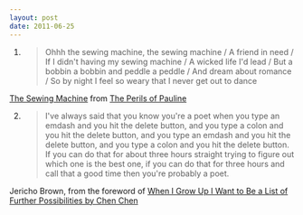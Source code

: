 ```yaml
---
layout: post
date: 2011-06-25
---
```


1. >Ohhh the sewing machine, the sewing machine / A friend in need / If I didn't having my sewing machine / A wicked life I'd lead / But a bobbin a bobbin and peddle a peddle / And dream about romance / So by night I feel so weary that I never get out to dance 

[The Sewing Machine](https://www.youtube.com/watch?v=999ph8iRT4o) from [The Perils of Pauline](https://en.wikipedia.org/wiki/The_Perils_of_Pauline_(1947_film))

2. >I've always said that you know you're a poet when you type an emdash and you hit the delete button, and you type a colon and you hit the delete button, and you type an emdash and you hit the delete button, and you type a colon and you hit the delete button. If you can do that for about three hours straight trying to figure out which one is the best one, if you can do that for three hours and call that a good time then you're probably a poet.

Jericho Brown, from the foreword of [When I Grow Up I Want to Be a List of Further Possibilities by Chen Chen](https://www.chenchenwrites.com/possibilities)
